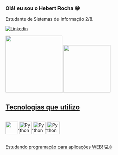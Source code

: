 ### Olá! eu sou o Hebert Rocha 😁

Estudante de Sistemas de informação 2/8.

[![Linkedin](https://img.shields.io/badge/LinkedIn-0077B5?style=for-the-badge&logo=linkedin&logoColor=white)](https://www.linkedin.com/in/hebert-rocha-16b90a249/)



<div align="left">
  <a href="https://github.com/rafaballerini">
  <img height="180em" src="https://github-readme-stats.vercel.app/api?username=euuhebert&show_icons=true&theme=tokyonight&include_all_commits=true&count_private=true"/>
  <img height="150em" src="https://github-readme-stats.vercel.app/api/top-langs/?username=euuhebert&layout=compact&langs_count=7&theme=tokyonight"/>
</div>



## Tecnologias que utilizo

<div style="display: inline_block"><br/>
   <img align ="center" src="https://cdn.jsdelivr.net/gh/devicons/devicon/icons/python/python-original.svg" width="40" height="40"/> <img align ="center" alt="Python" src="https://cdn.jsdelivr.net/gh/devicons/devicon/icons/html5/html5-original.svg" width="40" height="40" /> <img align ="center" alt="Python" src="https://cdn.jsdelivr.net/gh/devicons/devicon/icons/css3/css3-original.svg" width="40" height="40"/> <img align ="center" alt="Python" src="https://cdn.jsdelivr.net/gh/devicons/devicon/icons/git/git-original.svg" width="40" height="40"/><br/><br>


Estudando programação para aplicações WEB! 💻🌐
   

